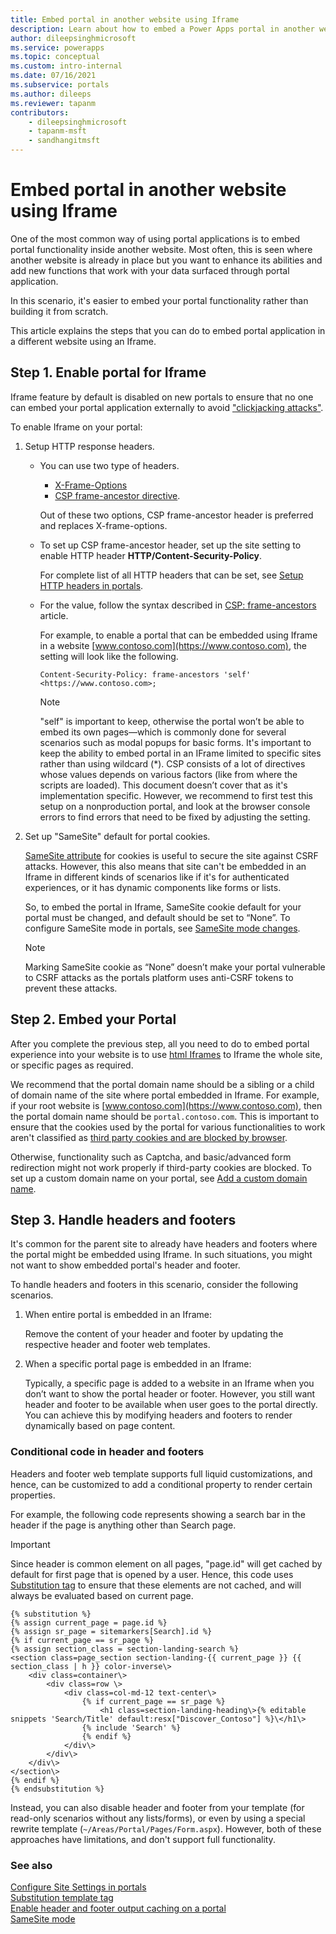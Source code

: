 ```yaml
---
title: Embed portal in another website using Iframe
description: Learn about how to embed a Power Apps portal in another website.
author: dileepsinghmicrosoft
ms.service: powerapps
ms.topic: conceptual
ms.custom: intro-internal
ms.date: 07/16/2021
ms.subservice: portals
ms.author: dileeps
ms.reviewer: tapanm
contributors:
    - dileepsinghmicrosoft
    - tapanm-msft
    - sandhangitmsft
---
```


# Embed portal in another website using Iframe

One of the most common way of using portal applications is to embed portal functionality inside another website. Most often, this is seen where another website is already in place but you want to enhance its abilities and add new
functions that work with your data surfaced through portal application.

In this scenario, it's easier to embed your portal functionality rather than building it from scratch.

This article explains the steps that you can do to embed portal application in a different website using an Iframe.

## Step 1. Enable portal for Iframe

Iframe feature by default is disabled on new portals to ensure that no one can embed your portal application externally to avoid ["clickjacking attacks"](https://owasp.org/www-community/attacks/Clickjacking).

To enable Iframe on your portal:

1. Setup HTTP response headers.

    - You can use two type of headers.
        - [X-Frame-Options](https://developer.mozilla.org/en-US/docs/Web/HTTP/Headers/X-Frame-Options)
        - [CSP frame-ancestor directive](https://developer.mozilla.org/en-US/docs/Web/HTTP/Headers/Content-Security-Policy/frame-ancestors).  

        Out of these two options, CSP frame-ancestor header is preferred and replaces X-frame-options.

    - To set up CSP frame-ancestor header, set up the site setting to enable HTTP header **HTTP/Content-Security-Policy**.

        For complete list of all HTTP headers that can be set, see [Setup HTTP headers in portals](configure/cors-support.md).

    - For the value, follow the syntax described in [CSP: frame-ancestors](https://developer.mozilla.org/en-US/docs/Web/HTTP/Headers/Content-Security-Policy/frame-ancestors) article.

        For example, to enable a portal that can be embedded using Iframe in a website [www.contoso.com](https://www.contoso.com), the setting will look like the following.

        `Content-Security-Policy: frame-ancestors 'self' <https://www.contoso.com>;`

        > [!NOTE]
        > "self" is important to keep, otherwise the portal won’t be able to  embed its own pages&mdash;which is commonly done for several scenarios such as modal popups for basic forms.
        > It's important to keep the ability to embed portal in an IFrame limited to specific sites rather than using wildcard (\*).
        > CSP consists of a lot of directives whose values depends on various factors (like from where the scripts are loaded). This document doesn’t cover that as it's implementation specific. However, we recommend to first test this setup on a nonproduction portal, and look at the browser console errors to find errors that need to be fixed by adjusting the setting.

1. Set up "SameSite" default for portal cookies.

    [SameSite attribute](https://developer.mozilla.org/en-US/docs/Web/HTTP/Headers/Set-Cookie/SameSite) for cookies is useful to secure the site against CSRF attacks. However, this also means that site can't be embedded in an Iframe in different kinds of scenarios like if it's for authenticated experiences, or it has dynamic components like forms or lists.

    So, to embed the portal in Iframe, SameSite cookie default for your portal must be changed, and default should be set to “None”. To configure SameSite mode in portals, see [SameSite mode changes](important-changes-deprecations.md#samesite-mode-changes).

    > [!NOTE]
    > Marking SameSite cookie as “None” doesn’t make your portal vulnerable to CSRF attacks as the portals platform uses anti-CSRF tokens to prevent these attacks.

## Step 2. Embed your Portal

After you complete the previous step, all you need to do to embed portal experience into your website is to use [html Iframes](https://www.w3schools.com/html/html_iframe.asp) to Iframe the whole site, or specific pages as required.  
  
We recommend that the portal domain name should be a sibling or a child of domain name of the site where portal embedded in Iframe. For example, if your root website is [www.contoso.com](https://www.contoso.com), then the portal domain name should be `portal.contoso.com`.  This is important to ensure that the cookies used by the portal for various functionalities to work aren't classified as [third party cookies and are blocked by browser](https://blog.chromium.org/2020/01/building-more-private-web-path-towards.html).

Otherwise, functionality such as Captcha, and basic/advanced form redirection might not work properly if third-party cookies are blocked. To set up a custom domain name on your portal, see [Add a custom domain name](admin/add-custom-domain.md).

## Step 3. Handle headers and footers

It's common for the parent site to already have headers and footers where the portal might be embedded using Iframe. In such situations, you might not want to show embedded portal's header and footer.

To handle headers and footers in this scenario, consider the following scenarios.

1. When entire portal is embedded in an Iframe:

    Remove the content of your header and footer by updating the respective header and footer web templates.

1. When a specific portal page is embedded in an Iframe:

    Typically, a specific page is added to a website in an Iframe when you don’t want to show the portal header or footer. However, you still want header and footer to be available when user goes to the portal directly. You can achieve this by modifying headers and footers to render dynamically based on page content.

### Conditional code in header and footers

Headers and footer web template supports full liquid customizations, and hence, can be customized to add a conditional property to render certain properties.

For example, the following code represents showing a search bar in the header if the page is anything other than Search page.

> [!IMPORTANT]
> Since header is common element on all pages, "page.id" will get cached by default for first page that is opened by a user. Hence, this code uses [Substitution tag](liquid/template-tags.md#substitution) to ensure that these elements are not cached, and will always be evaluated based on current page.

```
{% substitution %}
{% assign current_page = page.id %}
{% assign sr_page = sitemarkers[Search].id %}
{% if current_page == sr_page %}
{% assign section_class = section-landing-search %}
<section class=page_section section-landing-{{ current_page }} {{ section_class | h }} color-inverse\>
    <div class=container\>
        <div class=row \>
            <div class=col-md-12 text-center\>
                {% if current_page == sr_page %}
                    <h1 class=section-landing-heading\>{% editable snippets 'Search/Title' default:resx["Discover_Contoso"] %}\</h1\>
                {% include 'Search' %}
                {% endif %}
            </div\>
        </div\>
    </div\>
</section\>
{% endif %}
{% endsubstitution %}
```

Instead, you can also disable header and footer from your template (for read-only scenarios without any lists/forms), or even by using a special rewrite template (`~/Areas/Portal/Pages/Form.aspx`). However, both of these
approaches have limitations, and don't support full functionality.

### See also

[Configure Site Settings in portals](configure/configure-site-settings.md) <br>
[Substitution template tag](liquid/template-tags.md#substitution) <br>
[Enable header and footer output caching on a portal](configure/enable-header-footer-output-caching.md) <br>
[SameSite mode](important-changes-deprecations.md#samesite-mode-changes)
